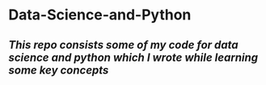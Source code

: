# Data-Science-and-Python
## _This repo consists some of my code for data science and python which I wrote while learning some key concepts_
